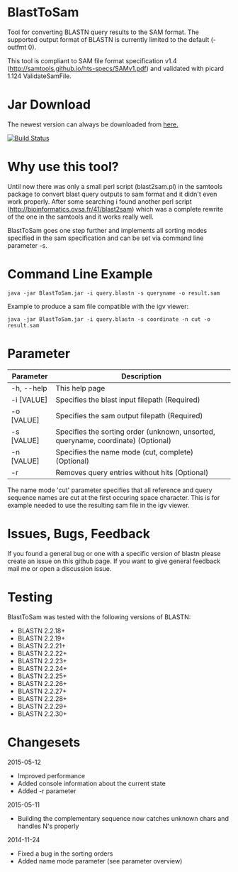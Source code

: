 BlastToSam
==========

Tool for converting BLASTN query results to the SAM format. The supported output format of BLASTN is currently limited to the default (-outfmt 0).

This tool is compliant to SAM file format specification v1.4 (http://samtools.github.io/hts-specs/SAMv1.pdf) and validated with picard 1.124 ValidateSamFile.

Jar Download
==========
The newest version can always be downloaded from [here.](http://astror.pavo.uberspace.de/ci/blasttosam/BlastToSam.jar)
 
[![Build Status](https://travis-ci.org/AstrorEnales/BlastToSam.svg)](https://travis-ci.org/AstrorEnales/BlastToSam)

Why use this tool?
==========
Until now there was only a small perl script (blast2sam.pl) in the samtools package to convert blast query outputs to sam format and it didn't even work properly. After some searching i found another perl script (http://bioinformatics.ovsa.fr/41/blast2sam) which was a complete rewrite of the one in the samtools and it works really well.

BlastToSam goes one step further and implements all sorting modes specified in the sam specification and can be set via command line parameter -s.

Command Line Example
==========
```
java -jar BlastToSam.jar -i query.blastn -s queryname -o result.sam
```

Example to produce a sam file compatible with the igv viewer:

```
java -jar BlastToSam.jar -i query.blastn -s coordinate -n cut -o result.sam
```

Parameter
==========
Parameter | Description
--------------- | ----------------
-h, --help | This help page
-i [VALUE] | Specifies the blast input filepath (Required)
-o [VALUE] | Specifies the sam output filepath (Required)
-s [VALUE] | Specifies the sorting order (unknown, unsorted, queryname, coordinate) (Optional)
-n [VALUE] | Specifies the name mode (cut, complete) (Optional)
-r         | Removes query entries without hits (Optional)

The name mode 'cut' parameter specifies that all reference and query sequence names are cut at the first occuring space character. This is for example needed to use the resulting sam file in the igv viewer.

Issues, Bugs, Feedback
==========
If you found a general bug or one with a specific version of blastn please create an issue on this github page. If you want to give general feedback mail me or open a discussion issue.

Testing
==========
BlastToSam was tested with the following versions of BLASTN:

- BLASTN 2.2.18+
- BLASTN 2.2.19+
- BLASTN 2.2.21+
- BLASTN 2.2.22+
- BLASTN 2.2.23+
- BLASTN 2.2.24+
- BLASTN 2.2.25+
- BLASTN 2.2.26+
- BLASTN 2.2.27+
- BLASTN 2.2.28+
- BLASTN 2.2.29+
- BLASTN 2.2.30+

Changesets
==========
2015-05-12

- Improved performance
- Added console information about the current state
- Added -r parameter

2015-05-11

- Building the complementary sequence now catches unknown chars and handles N's properly

2014-11-24

- Fixed a bug in the sorting orders
- Added name mode parameter (see parameter overview)
